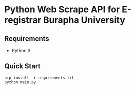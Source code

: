 Python Web Scrape API for E-registrar Burapha University
================

Requirements
----------

* Python 3

Quick Start
----------

```
pip install -r requirements.txt 
python main.py
```